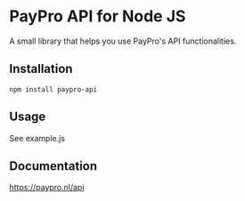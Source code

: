 PayPro API for Node JS
=========

A small library that helps you use PayPro's API functionalities.

## Installation

  `npm install paypro-api`

## Usage

  See example.js

## Documentation

  https://paypro.nl/api
